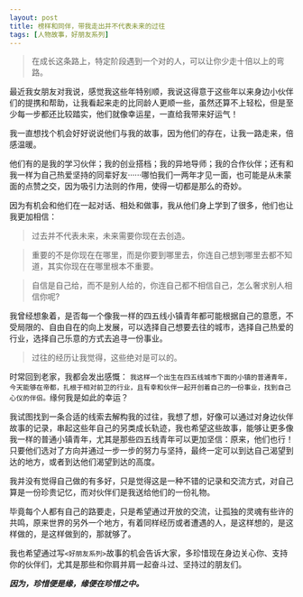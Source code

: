 ```yaml
---
layout: post
title: 榜样和同伴，带我走出并不代表未来的过往
tags: [人物故事，好朋友系列]
---
```


>在成长这条路上，特定阶段遇到一个对的人，可以让你少走十倍以上的弯路。

最近我女朋友对我说，感觉我这些年特别顺，我说这得意于这些年以来身边小伙伴们的提携和帮助，让我看起来走的比同龄人更顺一些，虽然还算不上轻松，但是至少每一步都还比较踏实，他们就像幸运星，一直给我带来好运气！

我一直想找个机会好好说说他们与我的故事，因为他们的存在，让我一路走来，倍感温暖。

他们有的是我的学习伙伴；我的创业搭档；我的异地导师；我的合作伙伴；还有和我一样为自己热爱坚持的同辈好友······哪怕我们一两年才见一面，也可能是从未蒙面的点赞之交，因为吸引力法则的作用，使得一切都是那么的奇妙。

因为有机会和他们在一起对话、相处和做事，我从他们身上学到了很多，他们也让我更加相信：

>过去并不代表未来，未来需要你现在去创造。

>重要的不是你现在在哪里，而是你要到哪里去，你连自己想到哪里去都不知道，其实你现在在哪里根本不重要。

>自信是自己给，而不是别人给的，你连自己都不相信自己，怎么奢求别人相信你呢?

我曾经想象着，是否每一个像我一样的四五线小镇青年都可能根据自己的意愿，不受局限的、自由自在的向上发展，可以选择自己想要去往的城市，选择自己热爱的行业，选择自己乐意的方式去追寻一份事业。

>过往的经历让我觉得，这些绝对是可以的。

时常回到老家，我都会发出感慨：
`我这样一个出生在四五线城市下面的小镇的普通青年，今天能够在帝都，扎根于相对前卫的行业，且有幸和伙伴一起开创着自己的一份事业，找到自己心仪的伴侣。`缘何我是如此的幸运？

我试图找到一条合适的线索去解构我的过往，我想了想，好像可以通过对身边伙伴故事的记录，串起这些年自己的另类成长轨迹，我也希望这些故事，能够让更多像我一样的普通小镇青年，尤其是那些四五线青年可以更加坚信：原来，他们也行！只要他们选对了方向并通过一步一步的努力与坚持，最终一定可以到达自己渴望到达的地方，或者到达他们渴望到达的高度。

我并没有觉得自己做的有多好，只是觉得这是一种不错的记录和交流方式，对自己算是一份珍贵记忆，而对伙伴们是我送给他们的一份礼物。

毕竟每个人都有自己的路要走，只是希望通过开放的交流，让孤独的灵魂有些许的共鸣，原来世界的另外一个地方，有着同样经历或者遭遇的人，是这样想的，是这样做的，是这样做到的，那就够了。

我也希望通过写`<好朋友系列>`故事的机会告诉大家，多珍惜现在身边关心你、支持你的伙伴们，尤其是那些和你肩并肩一起奋斗过、坚持过的朋友们。

***因为，珍惜便是缘，缘便在珍惜之中。***


